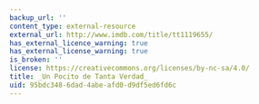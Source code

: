 ```yaml
---
backup_url: ''
content_type: external-resource
external_url: http://www.imdb.com/title/tt1119655/
has_external_licence_warning: true
has_external_license_warning: true
is_broken: ''
license: https://creativecommons.org/licenses/by-nc-sa/4.0/
title: _Un Pocito de Tanta Verdad_
uid: 95bdc348-6dad-4abe-afd0-d9df5ed6fd6c
---
```

